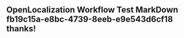 <properties
ms.topic="hero-topic"
ms.test1="hero-topic"
ms.test2="test"/>

## OpenLocalization Workflow Test MarkDown fb19c15a-e8bc-4739-8eeb-e9e543d6cf18 thanks!
